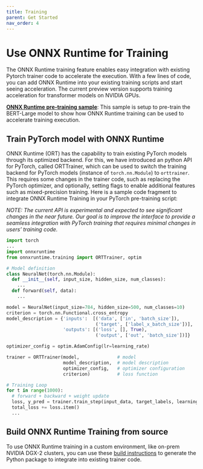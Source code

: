 ```yaml
---
title: Training
parent: Get Started
nav_order: 4
---
```


# Use ONNX Runtime for Training

The ONNX Runtime training feature enables easy integration with existing Pytorch trainer code to accelerate the execution. With a few lines of code, you can add ONNX Runtime into your existing training scripts and start seeing acceleration. The current preview version supports training acceleration for transformer models on NVIDIA GPUs.

**[ONNX Runtime pre-training sample](https://github.com/microsoft/onnxruntime-training-examples)**: This sample is setup to pre-train the BERT-Large model to show how ONNX Runtime training can be used to accelerate training execution.

## Train PyTorch model with ONNX Runtime

ONNX Runtime (ORT) has the capability to train existing PyTorch models through its optimized backend. For this, we have introduced an python API for PyTorch, called ORTTrainer, which can be used to switch the training backend for PyTorch models (instance of `torch.nn.Module`) to `orttrainer`. This requires some changes in the trainer code, such as replacing the PyTorch optimizer, and optionally, setting flags to enable additional features such as mixed-precision training. Here is a sample code fragment to integrate ONNX Runtime Training in your PyTorch pre-training script:

_NOTE: The current API is experimental and expected to see significant changes in the near future. Our goal is to improve the interface to provide a seamless integration with PyTorch training that requires minimal changes in users’ training code._ 

```python
import torch
...
import onnxruntime
from onnxruntime.training import ORTTrainer, optim

# Model definition
class NeuralNet(torch.nn.Module):
  def __init__(self, input_size, hidden_size, num_classes):
    ...
  def forward(self, data):
    ...

model = NeuralNet(input_size=784, hidden_size=500, num_classes=10)
criterion = torch.nn.Functional.cross_entropy 
model_description = {'inputs':  [('data', ['in', 'batch_size']),
                                 ('target', ['label_x_batch_size'])],
                     'outputs': [('loss', [], True),
                                 ('output', ['out', 'batch_size'])]}

optimizer_config = optim.AdamConfig(lr=learning_rate)

trainer = ORTTrainer(model,              # model
                     model_description,  # model description
                     optimizer_config,   # optimizer configuration
                     criterion)          # loss function

# Training Loop
for t in range(1000):
  # forward + backward + weight update
  loss, y_pred = trainer.train_step(input_data, target_labels, learning_rate)
  total_loss += loss.item()
  ...
```

## Build ONNX Runtime Training from source

To use ONNX Runtime training in a custom environment, like on-prem NVIDIA DGX-2 clusters, you can use these [build instructions](../how-to/build.md#training) to generate the Python package to integrate into existing trainer code.
